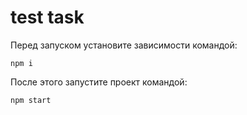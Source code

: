 # test task

Перед запуском установите зависимости командой:
```
npm i
```
После этого запустите проект командой:
```
npm start
```